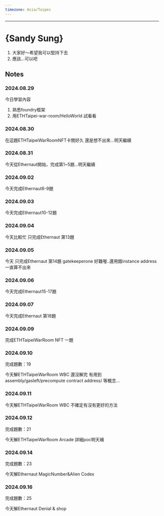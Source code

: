```yaml
---
timezone: Asia/Taipei
---
```


---

# {Sandy Sung}

1. 大家好～希望我可以堅持下去
2. 應該...可以吧

## Notes

<!-- Content_START -->

### 2024.08.29

今日學習內容
1. 熟悉foundry框架
2. 用ETHTaipei-war-room/HelloWorld 試看看

### 2024.08.30
在這題ETHTaipeiWarRoomNFT卡關好久 還是想不出來...明天繼續

### 2024.08.31
今天從Ethernaut開始，完成第1~5題...明天繼續

### 2024.09.02
今天完成Ethernaut6-9題

### 2024.09.03
今天完成Ethernaut10-12題

### 2024.09.04
今天比較忙 只完成Ethernaut 第13題

### 2024.09.05
今天 只完成Ethernaut 第14題 gatekeeperone 好難喔..還用錯instance address 一直算不出來

### 2024.09.06
今天完成Ethernaut15-17題

### 2024.09.07
今天完成Ethernaut 第18題

### 2024.09.09
完成ETHTaipeiWarRoom NFT 一題

### 2024.09.10
完成題數：19

今天解ETHTaipeiWarRoom WBC
還沒解完
有用到 assembly/gasleft/precompute contract address/ 等概念...

### 2024.09.11
今天解ETHTaipeiWarRoom WBC 不確定有沒有更好的方法

### 2024.09.12
完成題數：21

今天解ETHTaipeiWarRoom Arcade 詳細poc明天補

### 2024.09.14
完成題數：23

今天解Ethernaut MagicNumber&Alien Codex

### 2024.09.16
完成題數：25

今天解Ethernaut Denial & shop
<!-- Content_END -->

